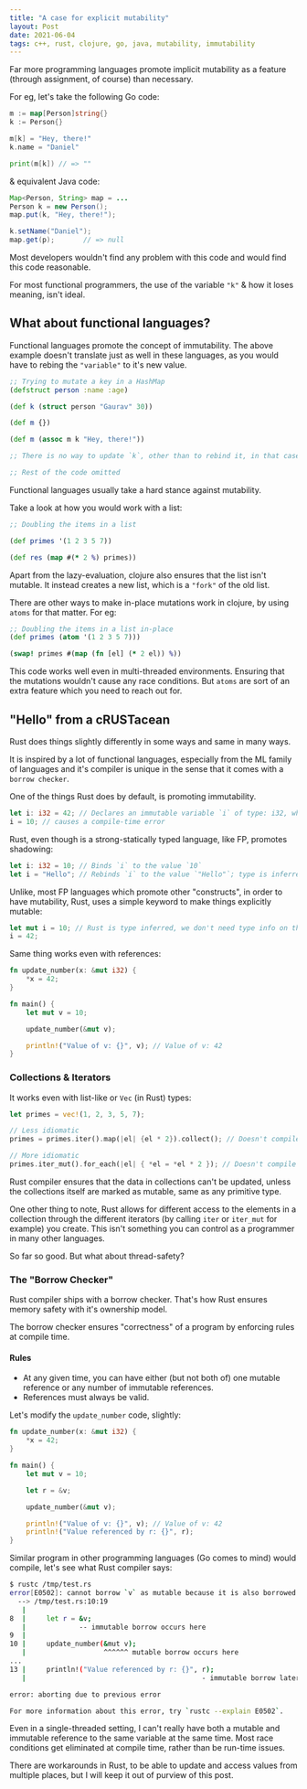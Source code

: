 ```yaml
---
title: "A case for explicit mutability"
layout: Post
date: 2021-06-04
tags: c++, rust, clojure, go, java, mutability, immutability
---
```


Far more programming languages promote implicit mutability as a feature (through assignment, of course) than necessary.

For eg, let's take the following Go code:

```go
m := map[Person]string{}
k := Person{}

m[k] = "Hey, there!"
k.name = "Daniel"

print(m[k]) // => ""
```

& equivalent Java code:

```java
Map<Person, String> map = ...
Person k = new Person();
map.put(k, "Hey, there!");

k.setName("Daniel");
map.get(p);       // => null
```

Most developers wouldn't find any problem with this code and would find this code reasonable.

For most functional programmers, the use of the variable `"k"` & how it loses meaning, isn't ideal.

## What about functional languages?

Functional languages promote the concept of immutability. The above example doesn't translate just as well in these languages, as you would have to rebing the `"variable"` to it's new value.

```clj
;; Trying to mutate a key in a HashMap
(defstruct person :name :age)

(def k (struct person "Gaurav" 30))

(def m {})

(def m (assoc m k "Hey, there!"))

;; There is no way to update `k`, other than to rebind it, in that case, it is an entirely different memory location

;; Rest of the code omitted
```

Functional languages usually take a hard stance against mutability.

Take a look at how you would work with a list:

```clj
;; Doubling the items in a list

(def primes '(1 2 3 5 7))

(def res (map #(* 2 %) primes))
```

Apart from the lazy-evaluation, clojure also ensures that the list isn't mutable. It instead creates a new list, which is a `"fork"` of the old list.

There are other ways to make in-place mutations work in clojure, by using `atoms` for that matter. For eg:

```clj
;; Doubling the items in a list in-place
(def primes (atom '(1 2 3 5 7)))

(swap! primes #(map (fn [el] (* 2 el)) %))
```

This code works well even in multi-threaded environments. Ensuring that the mutations wouldn't cause any race conditions. But `atoms` are sort of an extra feature which you need to reach out for.

## "Hello" from a cRUSTacean

Rust does things slightly differently in some ways and same in many ways.

It is inspired by a lot of functional languages, especially from the ML family of languages and it's compiler is unique in the sense that it comes with a `borrow checker`.

One of the things Rust does by default, is promoting immutability.

```rs
let i: i32 = 42; // Declares an immutable variable `i` of type: i32, which can be assigned only once
i = 10; // causes a compile-time error
```

Rust, even though is a strong-statically typed language, like FP, promotes shadowing:

```rs
let i: i32 = 10; // Binds `i` to the value `10`
let i = "Hello"; // Rebinds `i` to the value `"Hello"`; type is inferred by the compiler
```

Unlike, most FP languages which promote other "constructs", in order to have mutability, Rust, uses a simple keyword to make things explicitly mutable:

```rs
let mut i = 10; // Rust is type inferred, we don't need type info on the left `i32`
i = 42;
```

Same thing works even with references:

```rs
fn update_number(x: &mut i32) {
    *x = 42;
}

fn main() {
    let mut v = 10;

    update_number(&mut v);

    println!("Value of v: {}", v); // Value of v: 42
}
```

### Collections & Iterators

It works even with list-like or `Vec` (in Rust) types:

```rs
let primes = vec!(1, 2, 3, 5, 7);

// Less idiomatic
primes = primes.iter().map(|el| {el * 2}).collect(); // Doesn't compile

// More idiomatic
primes.iter_mut().for_each(|el| { *el = *el * 2 }); // Doesn't compile either
```

Rust compiler ensures that the data in collections can't be updated, unless the collections itself are marked as mutable, same as any primitive type.

One other thing to note, Rust allows for different access to the elements in a collection through the different iterators (by calling `iter` or `iter_mut` for example) you create. This isn't something you can control as a programmer in many other languages.

So far so good. But what about thread-safety?

### The "Borrow Checker"

Rust compiler ships with a borrow checker. That's how Rust ensures memory safety with it's ownership model.

The borrow checker ensures "correctness" of a program by enforcing rules at compile time.

#### Rules

- At any given time, you can have either (but not both of) one mutable reference or any number of immutable references.
- References must always be valid.

Let's modify the `update_number` code, slightly:

```rs
fn update_number(x: &mut i32) {
    *x = 42;
}

fn main() {
    let mut v = 10;

    let r = &v;

    update_number(&mut v);

    println!("Value of v: {}", v); // Value of v: 42
    println!("Value referenced by r: {}", r);
}
```

Similar program in other programming languages (Go comes to mind) would compile, let's see what Rust compiler says:

```bash
$ rustc /tmp/test.rs
error[E0502]: cannot borrow `v` as mutable because it is also borrowed as immutable
  --> /tmp/test.rs:10:19
   |
8  |     let r = &v;
   |             -- immutable borrow occurs here
9  |
10 |     update_number(&mut v);
   |                   ^^^^^^ mutable borrow occurs here
...
13 |     println!("Value referenced by r: {}", r);
   |                                           - immutable borrow later used here

error: aborting due to previous error

For more information about this error, try `rustc --explain E0502`.
```

Even in a single-threaded setting, I can't really have both a mutable and immutable reference to the same variable at the same time. Most race conditions get eliminated at compile time, rather than be run-time issues.

There are workarounds in Rust, to be able to update and access values from multiple places, but I will keep it out of purview of this post.
